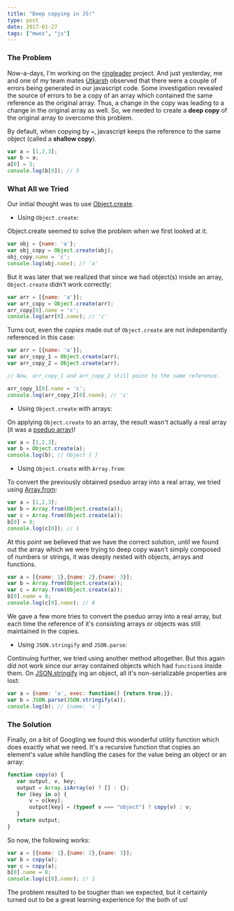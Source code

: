 ```yaml
---
title: "Deep copying in JS!"
type: post
date: 2017-01-27
tags: ["mwos", "js"]
---
```


### The Problem

Now-a-days, I'm working on the [ringleader](http://github.com/mozmark/ringleader/) project. And just yesterday, me and one of my team mates [Utkarsh](http://github.com/iamutkarshtiwari/) observed that there were a couple of errors being generated in our javascript code. Some investigation revealed the source of errors to be a copy of an array which contained the same reference as the original array. Thus, a change in the copy was leading to a change in the original array as well. So, we needed to create a **deep copy** of the original array to overcome this problem.

By default, when copying by `=`, javascript keeps the reference to the same object (called a **shallow copy**).

```js
var a = [1,2,3];
var b = a;
a[0] = 5;
console.log(b[0]); // 5
```

### What All we Tried

Our initial thought was to use [Object.create](https://developer.mozilla.org/en/docs/Web/JavaScript/Reference/Global_Objects/Object/create).

* Using `Object.create`:

Object.create seemed to solve the problem when we first looked at it.

```js
var obj = {name: 'a'};
var obj_copy = Object.create(obj);
obj_copy.name = 'c';
console.log(obj.name); // 'a'
```

But it was later that we realized that since we had object(s) inside an array, `Object.create` didn't work correctly:

```js
var arr = [{name: 'a'}];
var arr_copy = Object.create(arr);
arr_copy[0].name = 'c';
console.log(arr[0].name); // 'c'
```

Turns out, even the *copies* made out of `Object.create` are not independantly referenced in this case:

```js
var arr = [{name: 'a'}];
var arr_copy_1 = Object.create(arr);
var arr_copy_2 = Object.create(arr);

// Now, arr_copy_1 and arr_copy_2 still point to the same reference.

arr_copy_1[0].name = 'c';
console.log(arr_copy_2[0].name); // 'c'
```

* Using `Object.create` with arrays:

On applying `Object.create` to an array, the result wasn't actually a real array (it was a [pseduo array](http://stackoverflow.com/questions/9016051/javascript-arrays-created-with-object-create-not-real-arrays))!

```js
var a = [1,2,3];
var b = Object.create(a);
console.log(b); // Object { }
```

* Using `Object.create` with `Array.from`:

To convert the previously obtained pseduo array into a real array, we tried using [Array.from](https://developer.mozilla.org/en/docs/Web/JavaScript/Reference/Global_Objects/Array/from):

```js
var a = [1,2,3];
var b = Array.from(Object.create(a));
var c = Array.from(Object.create(a));
b[0] = 8;
console.log(c[0]); // 1
```

At this point we believed that we have the correct solution, until we found out the array which we were trying to deep copy wasn't simply composed of numbers or strings, it was deeply nested with objects, arrays and functions.

```js
var a = [{name: 1},{name: 2},{name: 3}];
var b = Array.from(Object.create(a));
var c = Array.from(Object.create(a));
b[0].name = 8;
console.log(c[0].name); // 8
```

We gave a few more tries to convert the pseduo array into a real array, but each time the reference of it's consisting arrays or objects was still maintained in the copies.


* Using `JSON.stringify` and `JSON.parse`:

Continuing further, we tried using another method altogether. But this again did not work since our array contained objects which had `function`s inside them. On [JSON.stringify](https://developer.mozilla.org/en/docs/Web/JavaScript/Reference/Global_Objects/JSON/stringify) ing an object, all it's non-serializable properties are lost:

```js
var a = {name: 'a', exec: function() {return true;}};
var b = JSON.parse(JSON.stringify(a));
console.log(b); // {name: 'a'}
```

### The Solution

Finally, on a bit of Googling we found this wonderful utility function which does exactly what we need. It's a recursive function that copies an element's value while handling the cases for the value being an object or an array:

```js
function copy(o) {
   var output, v, key;
   output = Array.isArray(o) ? [] : {};
   for (key in o) {
       v = o[key];
       output[key] = (typeof v === "object") ? copy(v) : v;
   }
   return output;
}
```

So now, the following works:

```js
var a = [{name: 1},{name: 2},{name: 3}];
var b = copy(a);
var c = copy(a);
b[0].name = 8;
console.log(c[0].name); // 1
```

The problem resulted to be tougher than we expected, but it certainly turned out to be a great learning experience for the both of us!
